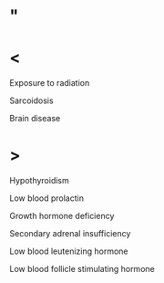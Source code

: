 # "

# <

Exposure to radiation

Sarcoidosis

Brain disease

# >

Hypothyroidism

Low blood prolactin

Growth hormone deficiency

Secondary adrenal insufficiency

Low blood leutenizing hormone

Low blood follicle stimulating hormone
